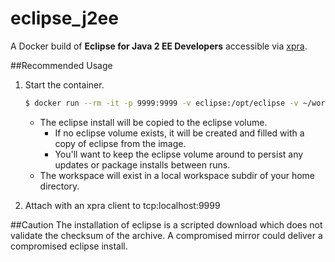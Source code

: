 # eclipse_j2ee
A Docker build of __Eclipse for Java 2 EE Developers__ accessible via [xpra](https://xpra.org/).

##Recommended Usage
1. Start the container.

	```bash
	$ docker run --rm -it -p 9999:9999 -v eclipse:/opt/eclipse -v ~/workspace:/opt/workspace eclipse
	```
	* The eclipse install will be copied to the eclipse volume.
		* If no eclipse volume exists, it will be created and filled with a copy of eclipse from the image.
		* You'll want to keep the eclipse volume around to persist any updates or package installs between runs.
	* The workspace will exist in a local workspace subdir of your home directory.

2. Attach with an xpra client to tcp:localhost:9999

##Caution
The installation of eclipse is a scripted download which does not validate the checksum of the archive.  A compromised mirror could deliver a compromised eclipse install.